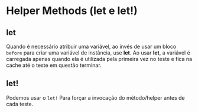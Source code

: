 # Helper Methods (let e let!)

## let

Quando é necessário atribuir uma variável, ao invés de usar um bloco `before` para criar uma variável de instância,
use **let**. Ao usar **let**, a variável é carregada apenas quando ela é utilizada pela primeira vez no teste e fica na
cache até o teste em questão terminar.

## let!

Podemos usar o `let!` Para forçar a invocação do método/helper antes de cada teste.
